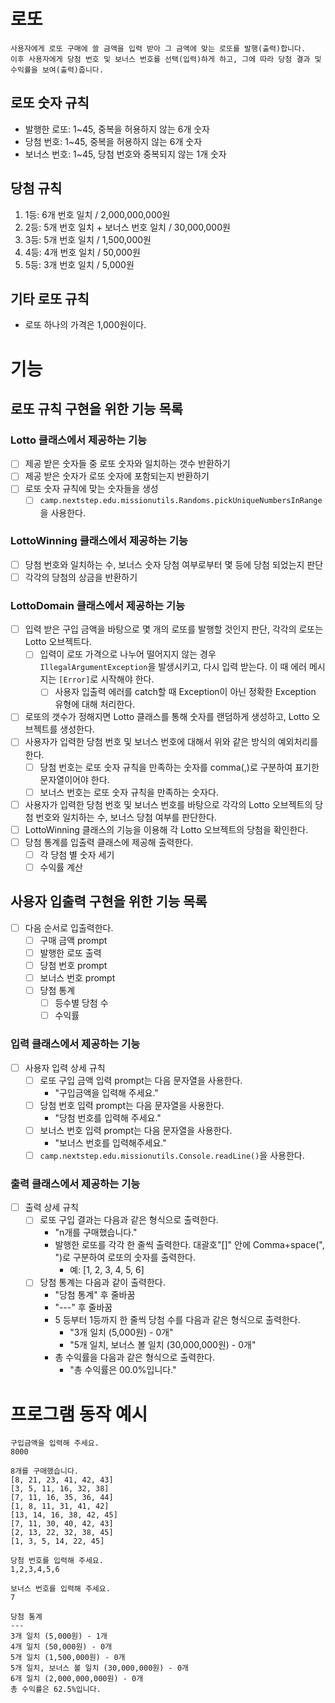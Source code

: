 
# 로또

    사용자에게 로또 구매에 쓸 금액을 입력 받아 그 금액에 맞는 로또를 발행(출력)합니다.
    이후 사용자에게 당첨 번호 및 보너스 번호를 선택(입력)하게 하고, 그에 따라 당첨 결과 및 수익률을 보여(출력)줍니다. 

## 로또 숫자 규칙
- 발행한 로또: 1~45, 중복을 허용하지 않는 6개 숫자
- 당첨 번호: 1~45, 중복을 허용하지 않는 6개 숫자
- 보너스 번호: 1~45, 당첨 번호와 중복되지 않는 1개 숫자

## 당첨 규칙
1. 1등: 6개 번호 일치 / 2,000,000,000원
2. 2등: 5개 번호 일치 + 보너스 번호 일치 / 30,000,000원
3. 3등: 5개 번호 일치 / 1,500,000원
4. 4등: 4개 번호 일치 / 50,000원
5. 5등: 3개 번호 일치 / 5,000원

## 기타 로또 규칙
- 로또 하나의 가격은 1,000원이다.

# 기능

## 로또 규칙 구현을 위한 기능 목록

### Lotto 클래스에서 제공하는 기능
- [ ] 제공 받은 숫자들 중 로또 숫자와 일치하는 갯수 반환하기
- [ ] 제공 받은 숫자가 로또 숫자에 포함되는지 반환하기
- [ ] 로또 숫자 규칙에 맞는 숫자들을 생성
  - [ ] `camp.nextstep.edu.missionutils.Randoms.pickUniqueNumbersInRange`을 사용한다.

### LottoWinning 클래스에서 제공하는 기능
- [ ] 당첨 번호와 일치하는 수, 보너스 숫자 당첨 여부로부터 몇 등에 당첨 되었는지 판단 
- [ ] 각각의 당첨의 상금을 반환하기

### LottoDomain 클래스에서 제공하는 기능
- [ ] 입력 받은 구입 금액을 바탕으로 몇 개의 로또를 발행할 것인지 판단, 각각의 로또는 Lotto 오브젝트다.
  - [ ] 입력이 로또 가격으로 나누어 떨어지지 않는 경우 `IllegalArgumentException`을 발생시키고, 다시 입력 받는다.
이 때 에러 메시지는 `[Error]`로 시작해야 한다.
    - [ ] 사용자 입출력 에러를 catch할 때 Exception이 아닌 정확한 Exception 유형에 대해 처리한다.
- [ ] 로또의 갯수가 정해지면 Lotto 클래스를 통해 숫자를 랜덤하게 생성하고, Lotto 오브젝트를 생성한다.
- [ ] 사용자가 입력한 당첨 번호 및 보너스 번호에 대해서 위와 같은 방식의 예외처리를 한다.
  - [ ] 당첨 번호는 로또 숫자 규칙을 만족하는 숫자를 comma(,)로 구분하여 표기한 문자열이어야 한다.
  - [ ] 보너스 번호는 로또 숫자 규칙을 만족하는 숫자다.
- [ ] 사용자가 입력한 당첨 번호 및 보너스 번호를 바탕으로 각각의 Lotto 오브젝트의 당첨 번호와 일치하는 수, 보너스 당첨 여부를 판단한다.
- [ ] LottoWinning 클래스의 기능을 이용해 각 Lotto 오브젝트의 당첨을 확인한다.
- [ ] 당첨 통계를 입출력 클래스에 제공해 출력한다.
  - [ ] 각 당첨 별 숫자 세기
  - [ ] 수익률 계산

## 사용자 입출력 구현을 위한 기능 목록
- [ ] 다음 순서로 입출력한다.
  - [ ] 구매 금액 prompt
  - [ ] 발행한 로또 출력
  - [ ] 당첨 번호 prompt
  - [ ] 보너스 번호 prompt
  - [ ] 당첨 통계
    - [ ] 등수별 당첨 수
    - [ ] 수익률

### 입력 클래스에서 제공하는 기능
- [ ] 사용자 입력 상세 규칙
  - [ ] 로또 구입 금액 입력 prompt는 다음 문자열을 사용한다.
    - "구입금액을 입력해 주세요."
  - [ ] 당첨 번호 입력 prompt는 다음 문자열을 사용한다.
    - "당첨 번호를 입력해 주세요."
  - [ ] 보너스 번호 입력 prompt는 다음 문자열을 사용한다.
    - "보너스 번호를 입력해주세요."
  - [ ] `camp.nextstep.edu.missionutils.Console.readLine()`을 사용한다.

### 출력 클래스에서 제공하는 기능
- [ ] 출력 상세 규칙
  - [ ] 로또 구입 결과는 다음과 같은 형식으로 출력한다.
    - "n개를 구매했습니다."
    - 발행한 로또를 각각 한 줄씩 출력한다. 대괄호"[]" 안에 Comma+space(", ")로 구분하여 로또의 숫자를 출력한다.
      - 예: [1, 2, 3, 4, 5, 6]
  - [ ] 당첨 통계는 다음과 같이 출력한다.
    - "당첨 통계" 후 줄바꿈
    - "---" 후 줄바꿈
    - 5 등부터 1등까지 한 줄씩 당첨 수를 다음과 같은 형식으로 출력한다.
      - "3개 일치 (5,000원) - 0개"
      - "5개 일치, 보너스 볼 일치 (30,000,000원) - 0개"
    - 총 수익률을 다음과 같은 형식으로 출력한다.
      - "총 수익률은 00.0%입니다."

# 프로그램 동작 예시
```
구입금액을 입력해 주세요.
8000

8개를 구매했습니다.
[8, 21, 23, 41, 42, 43] 
[3, 5, 11, 16, 32, 38] 
[7, 11, 16, 35, 36, 44] 
[1, 8, 11, 31, 41, 42] 
[13, 14, 16, 38, 42, 45] 
[7, 11, 30, 40, 42, 43] 
[2, 13, 22, 32, 38, 45] 
[1, 3, 5, 14, 22, 45]

당첨 번호를 입력해 주세요.
1,2,3,4,5,6

보너스 번호를 입력해 주세요.
7

당첨 통계
---
3개 일치 (5,000원) - 1개
4개 일치 (50,000원) - 0개
5개 일치 (1,500,000원) - 0개
5개 일치, 보너스 볼 일치 (30,000,000원) - 0개
6개 일치 (2,000,000,000원) - 0개
총 수익률은 62.5%입니다.
```
